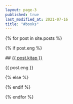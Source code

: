 ```yaml
---
layout: page-3
published: true
last_modified_at: 2021-07-16
title: "#books"
---
```


<div>
  {% for post in site.posts %}
  <p>
      
  {% if post.eng %}
   <div class="link1">  
  ##  <a href="{{ post.kitap }}" name="{{ post.kitap }}">{{ post.kitap }}</a>
  </div>
      <p>{{ post.eng }}</p>
   
  {% else %}
    <div style="visibility: hidden;"></div>
{% endif %}
</p>
  
  {% endfor %}
</div>
